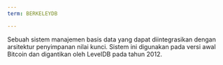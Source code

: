 ```yaml
---
term: BERKELEYDB

---
```

Sebuah sistem manajemen basis data yang dapat diintegrasikan dengan arsitektur penyimpanan nilai kunci. Sistem ini digunakan pada versi awal Bitcoin dan digantikan oleh LevelDB pada tahun 2012.